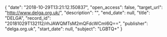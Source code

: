 {
  "date": "2018-10-29T13:21:12.150837", 
  "open_access": false, 
  "target_url": "http://www.delga.org.uk/", 
  "description": "", 
  "end_date": null, 
  "title": "DELGA", 
  "record_id": "20181029T132112/rhJAWQMTsM2mQFdcWCml6Q==", 
  "publisher": "delga.org.uk", 
  "start_date": null, 
  "subject": "LGBTQ+"
}

